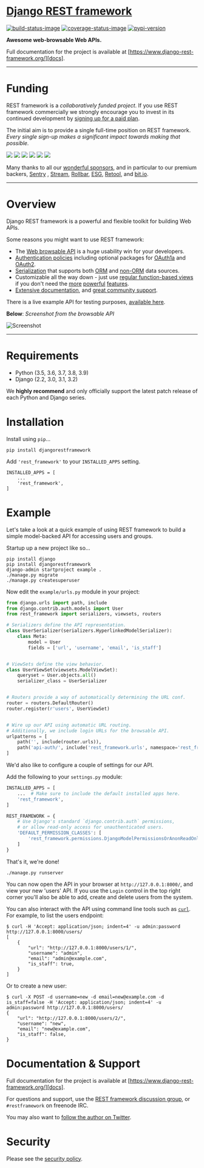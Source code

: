# [Django REST framework][docs]

[![build-status-image]][build-status]
[![coverage-status-image]][codecov]
[![pypi-version]][pypi]

**Awesome web-browsable Web APIs.**

Full documentation for the project is available at [https://www.django-rest-framework.org/][docs].

---

# Funding

REST framework is a *collaboratively funded project*. If you use REST framework commercially we strongly encourage you
to invest in its continued development by [signing up for a paid plan][funding].

The initial aim is to provide a single full-time position on REST framework.
*Every single sign-up makes a significant impact towards making that possible.*

[![][sentry-img]][sentry-url]
[![][stream-img]][stream-url]
[![][rollbar-img]][rollbar-url]
[![][esg-img]][esg-url]
[![][retool-img]][retool-url]
[![][bitio-img]][bitio-url]

Many thanks to all our [wonderful sponsors][sponsors], and in particular to our premium backers, [Sentry][sentry-url]
, [Stream][stream-url], [Rollbar][rollbar-url], [ESG][esg-url], [Retool][retool-url], and [bit.io][bitio-url].

---

# Overview

Django REST framework is a powerful and flexible toolkit for building Web APIs.

Some reasons you might want to use REST framework:

* The [Web browsable API][sandbox] is a huge usability win for your developers.
* [Authentication policies][authentication] including optional packages for [OAuth1a][oauth1-section]
  and [OAuth2][oauth2-section].
* [Serialization][serializers] that supports both [ORM][modelserializer-section] and [non-ORM][serializer-section] data
  sources.
* Customizable all the way down - just use [regular function-based views][functionview-section] if you don't need
  the [more][generic-views] [powerful][viewsets] [features][routers].
* [Extensive documentation][docs], and [great community support][group].

There is a live example API for testing purposes, [available here][sandbox].

**Below**: *Screenshot from the browsable API*

![Screenshot][image]

----

# Requirements

* Python (3.5, 3.6, 3.7, 3.8, 3.9)
* Django (2.2, 3.0, 3.1, 3.2)

We **highly recommend** and only officially support the latest patch release of each Python and Django series.

# Installation

Install using `pip`...

    pip install djangorestframework

Add `'rest_framework'` to your `INSTALLED_APPS` setting.

    INSTALLED_APPS = [
        ...
        'rest_framework',
    ]

# Example

Let's take a look at a quick example of using REST framework to build a simple model-backed API for accessing users and
groups.

Startup up a new project like so...

    pip install django
    pip install djangorestframework
    django-admin startproject example .
    ./manage.py migrate
    ./manage.py createsuperuser

Now edit the `example/urls.py` module in your project:

```python
from django.urls import path, include
from django.contrib.auth.models import User
from rest_framework import serializers, viewsets, routers

# Serializers define the API representation.
class UserSerializer(serializers.HyperlinkedModelSerializer):
    class Meta:
        model = User
        fields = ['url', 'username', 'email', 'is_staff']


# ViewSets define the view behavior.
class UserViewSet(viewsets.ModelViewSet):
    queryset = User.objects.all()
    serializer_class = UserSerializer


# Routers provide a way of automatically determining the URL conf.
router = routers.DefaultRouter()
router.register(r'users', UserViewSet)


# Wire up our API using automatic URL routing.
# Additionally, we include login URLs for the browsable API.
urlpatterns = [
    path('', include(router.urls)),
    path('api-auth/', include('rest_framework.urls', namespace='rest_framework')),
]
```

We'd also like to configure a couple of settings for our API.

Add the following to your `settings.py` module:

```python
INSTALLED_APPS = [
    ...  # Make sure to include the default installed apps here.
    'rest_framework',
]

REST_FRAMEWORK = {
    # Use Django's standard `django.contrib.auth` permissions,
    # or allow read-only access for unauthenticated users.
    'DEFAULT_PERMISSION_CLASSES': [
        'rest_framework.permissions.DjangoModelPermissionsOrAnonReadOnly',
    ]
}
```

That's it, we're done!

    ./manage.py runserver

You can now open the API in your browser at `http://127.0.0.1:8000/`, and view your new 'users' API. If you use
the `Login` control in the top right corner you'll also be able to add, create and delete users from the system.

You can also interact with the API using command line tools such as [`curl`](https://curl.haxx.se/). For example, to
list the users endpoint:

    $ curl -H 'Accept: application/json; indent=4' -u admin:password http://127.0.0.1:8000/users/
    [
        {
            "url": "http://127.0.0.1:8000/users/1/",
            "username": "admin",
            "email": "admin@example.com",
            "is_staff": true,
        }
    ]

Or to create a new user:

    $ curl -X POST -d username=new -d email=new@example.com -d is_staff=false -H 'Accept: application/json; indent=4' -u admin:password http://127.0.0.1:8000/users/
    {
        "url": "http://127.0.0.1:8000/users/2/",
        "username": "new",
        "email": "new@example.com",
        "is_staff": false,
    }

# Documentation & Support

Full documentation for the project is available at [https://www.django-rest-framework.org/][docs].

For questions and support, use the [REST framework discussion group][group], or `#restframework` on freenode IRC.

You may also want to [follow the author on Twitter][twitter].

# Security

Please see the [security policy][security-policy].

[build-status-image]: https://github.com/encode/django-rest-framework/actions/workflows/main.yml/badge.svg

[build-status]: https://github.com/encode/django-rest-framework/actions/workflows/main.yml

[coverage-status-image]: https://img.shields.io/codecov/c/github/encode/django-rest-framework/master.svg

[codecov]: https://codecov.io/github/encode/django-rest-framework?branch=master

[pypi-version]: https://img.shields.io/pypi/v/djangorestframework.svg

[pypi]: https://pypi.org/project/djangorestframework/

[twitter]: https://twitter.com/_tomchristie

[group]: https://groups.google.com/forum/?fromgroups#!forum/django-rest-framework

[sandbox]: https://restframework.herokuapp.com/

[funding]: https://fund.django-rest-framework.org/topics/funding/

[sponsors]: https://fund.django-rest-framework.org/topics/funding/#our-sponsors

[sentry-img]: https://raw.githubusercontent.com/encode/django-rest-framework/master/docs/img/premium/sentry-readme.png

[stream-img]: https://raw.githubusercontent.com/encode/django-rest-framework/master/docs/img/premium/stream-readme.png

[rollbar-img]: https://raw.githubusercontent.com/encode/django-rest-framework/master/docs/img/premium/rollbar-readme.png

[esg-img]: https://raw.githubusercontent.com/encode/django-rest-framework/master/docs/img/premium/esg-readme.png

[retool-img]: https://raw.githubusercontent.com/encode/django-rest-framework/master/docs/img/premium/retool-readme.png

[bitio-img]: https://raw.githubusercontent.com/encode/django-rest-framework/master/docs/img/premium/bitio-readme.png

[sentry-url]: https://getsentry.com/welcome/

[stream-url]: https://getstream.io/try-the-api/?utm_source=drf&utm_medium=banner&utm_campaign=drf

[rollbar-url]: https://rollbar.com/?utm_source=django&utm_medium=sponsorship&utm_campaign=freetrial

[esg-url]: https://software.esg-usa.com/

[retool-url]: https://retool.com/?utm_source=djangorest&utm_medium=sponsorship

[bitio-url]: https://bit.io/jobs?utm_source=DRF&utm_medium=sponsor&utm_campaign=DRF_sponsorship

[oauth1-section]: https://www.django-rest-framework.org/api-guide/authentication/#django-rest-framework-oauth

[oauth2-section]: https://www.django-rest-framework.org/api-guide/authentication/#django-oauth-toolkit

[serializer-section]: https://www.django-rest-framework.org/api-guide/serializers/#serializers

[modelserializer-section]: https://www.django-rest-framework.org/api-guide/serializers/#modelserializer

[functionview-section]: https://www.django-rest-framework.org/api-guide/views/#function-based-views

[generic-views]: https://www.django-rest-framework.org/api-guide/generic-views/

[viewsets]: https://www.django-rest-framework.org/api-guide/viewsets/

[routers]: https://www.django-rest-framework.org/api-guide/routers/

[serializers]: https://www.django-rest-framework.org/api-guide/serializers/

[authentication]: https://www.django-rest-framework.org/api-guide/authentication/

[image]: https://www.django-rest-framework.org/img/quickstart.png

[docs]: https://www.django-rest-framework.org/

[security-policy]: https://github.com/encode/django-rest-framework/security/policy
